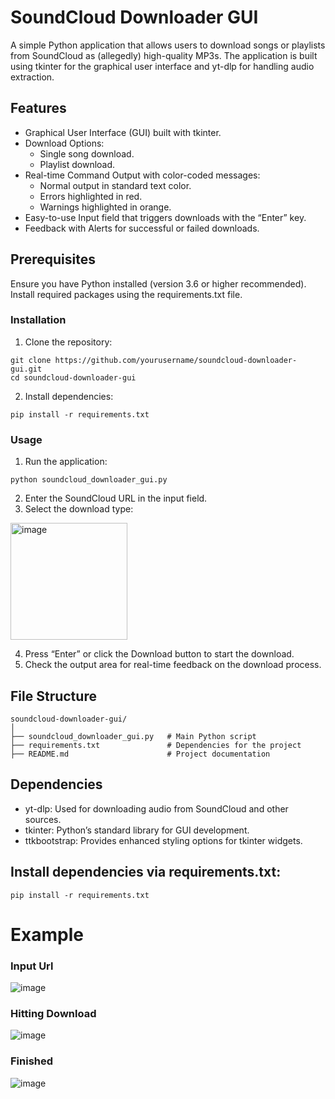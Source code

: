 # SoundCloud Downloader GUI

A simple Python application that allows users to download songs or playlists from SoundCloud as (allegedly) high-quality MP3s. The application is built using tkinter for the graphical user interface and yt-dlp for handling audio extraction.

## Features

* Graphical User Interface (GUI) built with tkinter.
* Download Options:
  * Single song download.
  * Playlist download.
* Real-time Command Output with color-coded messages:
  * Normal output in standard text color.
  * Errors highlighted in red.
  * Warnings highlighted in orange.
* Easy-to-use Input field that triggers downloads with the “Enter” key.
* Feedback with Alerts for successful or failed downloads.

## Prerequisites

Ensure you have Python installed (version 3.6 or higher recommended). Install required packages using the requirements.txt file.

### Installation

1. Clone the repository:
```
git clone https://github.com/yourusername/soundcloud-downloader-gui.git
cd soundcloud-downloader-gui
```

2.	Install dependencies:
```
pip install -r requirements.txt
```
### Usage

1.	Run the application:
```
python soundcloud_downloader_gui.py
```
2.	Enter the SoundCloud URL in the input field.
3.	Select the download type:
<img width="187" alt="image" src="https://github.com/user-attachments/assets/40d0ee3f-8e99-4bd0-b863-55ac7c4fae27">

4.	Press “Enter” or click the Download button to start the download.
5.	Check the output area for real-time feedback on the download process.

## File Structure
```
soundcloud-downloader-gui/
│
├── soundcloud_downloader_gui.py   # Main Python script
├── requirements.txt               # Dependencies for the project
├── README.md                      # Project documentation
```
## Dependencies

* yt-dlp: Used for downloading audio from SoundCloud and other sources.
* tkinter: Python’s standard library for GUI development.
* ttkbootstrap: Provides enhanced styling options for tkinter widgets.

## Install dependencies via requirements.txt:
```
pip install -r requirements.txt
```
# Example
### Input Url
![image](https://github.com/user-attachments/assets/90e98b32-3df3-4240-8352-f0277001ad23)
### Hitting Download
![image](https://github.com/user-attachments/assets/07564e8f-d56b-41cd-b4eb-6589c7c5ea16)
### Finished
![image](https://github.com/user-attachments/assets/98a2d9c9-bad0-4aad-ad84-17f132118d63)

